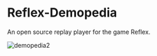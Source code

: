 # Reflex-Demopedia

An open source replay player for the game Reflex.  

![demopedia2](https://user-images.githubusercontent.com/24723883/36642410-0a45ce30-1a0d-11e8-9013-19863431d321.png)
